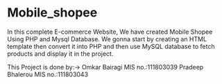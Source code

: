 # Mobile_shopee
In this complete E-commerce Website, We have created Mobile Shopee Using PHP and Mysql Database. We gonna start by creating an HTML template then convert it into PHP and then use MySQL database to fetch products and display it in the project.

This Project is done by:->   Omkar Bairagi       MIS no.:111803039
                             Pradeep Bhalerou    MIS no.:111803043
